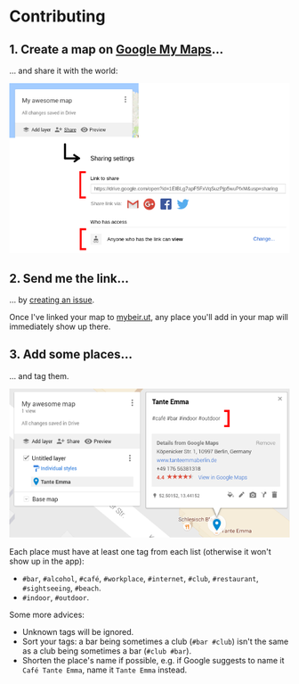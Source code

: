 # Contributing

## 1. Create a map on [Google My Maps](https://google.com/mymaps)...

... and share it with the world:

![share](share.png)

## 2. Send me the link...

... by [creating an issue](https://github.com/AurelienLourot/mybeir.ut/issues).

Once I've linked your map to [mybeir.ut](https://beirut.myberl.in/), any place you'll add in your map will
immediately show up there.

## 3. Add some places...

... and tag them.

![tags](tags.png)

Each place must have at least one tag from each list (otherwise it won't show up in the app):

<!---
FIXME: generate this list
-->
* `#bar`, `#alcohol`, `#café`, `#workplace`, `#internet`, `#club`, `#restaurant`, `#sightseeing`,
  `#beach`.
* `#indoor`, `#outdoor`.

Some more advices:

* Unknown tags will be ignored.
* Sort your tags: a bar being sometimes a club (`#bar #club`) isn't the same as a club being
  sometimes a bar (`#club #bar`).
* Shorten the place's name if possible, e.g. if Google suggests to name it `Café Tante Emma`, name
  it `Tante Emma` instead.
